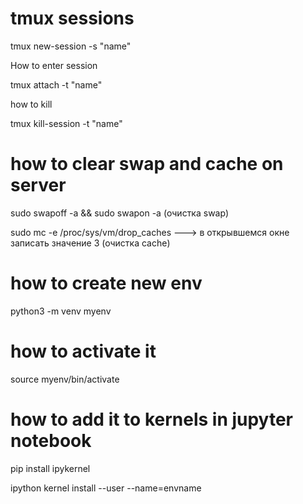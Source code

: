 # tmux sessions
tmux new-session -s "name"
 
How to enter session 

tmux attach -t "name"
 
how to kill

tmux kill-session -t "name"

# how to clear swap and cache on server
sudo swapoff -a && sudo swapon -a  (очистка swap)

sudo mc -e /proc/sys/vm/drop_caches ---> в открывшемся окне записать значение 3 (очистка cache)

# how to create new env
python3 -m venv myenv
# how to activate it
source myenv/bin/activate
# how to add it to kernels in jupyter notebook
pip install ipykernel

ipython kernel install --user --name=envname 
